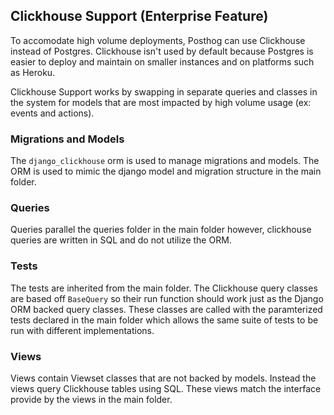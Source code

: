## Clickhouse Support (Enterprise Feature)

To accomodate high volume deployments, Posthog can use Clickhouse instead of Postgres. Clickhouse isn't used by default because Postgres is easier to deploy and maintain on smaller instances and on platforms such as Heroku.

Clickhouse Support works by swapping in separate queries and classes in the system for models that are most impacted by high volume usage (ex: events and actions).

### Migrations and Models

The `django_clickhouse` orm is used to manage migrations and models. The ORM is used to mimic the django model and migration structure in the main folder.

### Queries

Queries parallel the queries folder in the main folder however, clickhouse queries are written in SQL and do not utilize the ORM.

### Tests

The tests are inherited from the main folder. The Clickhouse query classes are based off `BaseQuery` so their run function should work just as the Django ORM backed query classes. These classes are called with the paramterized tests declared in the main folder which allows the same suite of tests to be run with different implementations.

### Views

Views contain Viewset classes that are not backed by models. Instead the views query Clickhouse tables using SQL. These views match the interface provide by the views in the main folder.